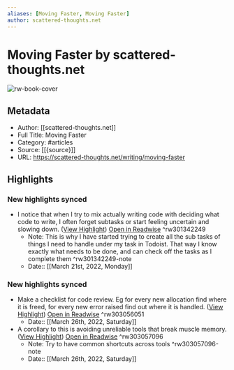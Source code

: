 ```yaml
---
aliases: [Moving Faster, Moving Faster]
author: scattered-thoughts.net
---
```

# Moving Faster by scattered-thoughts.net

![rw-book-cover](https://readwise-assets.s3.amazonaws.com/static/images/article0.00998d930354.png)

## Metadata
- Author: [[scattered-thoughts.net]]
- Full Title: Moving Faster
- Category: #articles
- Source: [[{source}]]
- URL: https://scattered-thoughts.net/writing/moving-faster

## Highlights
### New highlights synced
- I notice that when I try to mix actually writing code with deciding what code to write, I often forget subtasks or start feeling uncertain and slowing down. ([View Highlight](https://read.readwise.io/read/01fypf8wvms1mbhjwmyxsf5f65)) [Open in Readwise](https://readwise.io/open/301342249) ^rw301342249
    - Note: This is why I have started trying to create all the sub tasks of things I need to handle under my task in Todoist. That way I know exactly what needs to be done, and can check off the tasks as I complete them ^rw301342249-note
    - Date:: [[March 21st, 2022, Monday]]
### New highlights synced
- Make a checklist for code review. Eg for every new allocation find where it is freed, for every new error raised find out where it is handled. ([View Highlight](https://read.readwise.io/read/01fz23j86241mabvd38x6q4kz6)) [Open in Readwise](https://readwise.io/open/303056051) ^rw303056051
    - Date:: [[March 26th, 2022, Saturday]]
- A corollary to this is avoiding unreliable tools that break muscle memory. ([View Highlight](https://read.readwise.io/read/01fz240cp8x512m78cnw331493)) [Open in Readwise](https://readwise.io/open/303057096) ^rw303057096
    - Note: Try to have common shortcuts across tools ^rw303057096-note
    - Date:: [[March 26th, 2022, Saturday]]
